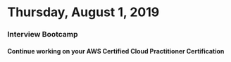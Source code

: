 Thursday, August 1, 2019
====================
### Interview Bootcamp
#### Continue working on your AWS Certified Cloud Practitioner Certification
